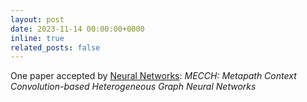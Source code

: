 ```yaml
---
layout: post
date: 2023-11-14 00:00:00+0000
inline: true
related_posts: false
---
```


One paper accepted by [Neural Networks](https://www.sciencedirect.com/journal/neural-networks): _MECCH: Metapath Context Convolution-based Heterogeneous Graph Neural Networks_
